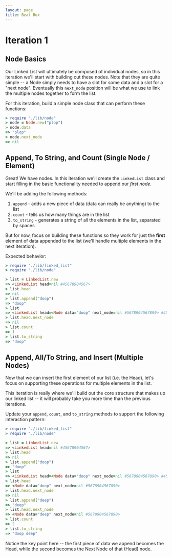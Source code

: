 ```yaml
---
layout: page
title: Beat Box
---
```

# Iteration 1

## Node Basics

Our Linked List will ultimately be composed of individual nodes, so in this iteration we'll start with building out these nodes.
Note that they are quite simple -- a Node simply needs to have a slot for some data and a slot for a "next node". Eventually this
`next_node` position will be what we use to link the multiple nodes together to form the list.

For this iteration, build a simple node class that can perform these functions:

```ruby
> require "./lib/node"
> node = Node.new("plop")
> node.data
=> "plop"
> node.next_node
=> nil
```

## Append, To String, and Count (Single Node / Element)

Great! We have nodes. In this iteration we'll create the `LinkedList` class and start filling in the basic functionality needed to append our _first node_.

We'll be adding the following methods:

1. `append` - adds a new piece of data (data can really be anything) to the list
2. `count` - tells us how many things are in the list
3. `to_string` - generates a string of all the elements in the list, separated by spaces

But for now, focus on building these functions so they work for just the __first__ element of data appended to the list (we'll handle multiple elements in the next iteration).

Expected behavior:

```ruby
> require "./lib/linked_list"
> require "./lib/node"

> list = LinkedList.new
=> <LinkedList head=nil #45678904567>
> list.head
=> nil
> list.append("doop")
=> "doop"
> list
=> <LinkedList head=<Node data="doop" next_node=nil #5678904567890> #45678904567>
> list.head.next_node
=> nil
> list.count
=> 1
> list.to_string
=> "doop"
```

## Append, All/To String, and Insert (Multiple Nodes)

Now that we can insert the first element of our list (i.e. the Head), let's focus on supporting these operations for multiple elements in the list.

This iteration is really where we'll build out the core structure that makes up our linked list -- it will probably take you more time than the previous iterations.

Update your `append`, `count`, and `to_string` methods to support the following interaction pattern:

```ruby
> require "./lib/linked_list"
> require "./lib/node"

> list = LinkedList.new
=> <LinkedList head=nil #45678904567>
> list.head
=> nil
> list.append("doop")
=> "doop"
> list
=> <LinkedList head=<Node data="doop" next_node=nil #5678904567890> #45678904567>
> list.head
=> <Node data="doop" next_node=nil #5678904567890>
> list.head.next_node
=> nil
> list.append("deep")
=> "deep"
> list.head.next_node
=> <Node data="deep" next_node=nil #5678904567890>
> list.count
=> 2
> list.to_string
=> "doop deep"
```

Notice the key point here -- the first piece of data we append becomes the Head, while the second becomes the Next Node of that (Head) node.

